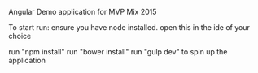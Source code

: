 Angular Demo application for MVP Mix 2015

To start run:
ensure you have node installed.
open this in the ide of your choice

run "npm install"
run "bower install"
run "gulp dev" to spin up the application
